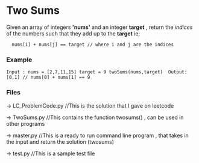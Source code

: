 # Two Sums

Given an array of integers __'nums'__ and an integer __target__ , return the 
_indices_ of the numbers such that they add up to the __target__ ie;

`	nums[i] + nums[j] == target // where i and j are the indices
`
### Example
`
	Input :
		nums = [2,7,11,15]
		target = 9
		twoSums(nums,target) 
	Output:
		[0,1] // nums[0] + nums[1] == 9
`

### Files 
-> LC_ProblemCode.py  //This is the solution that I gave on leetcode

-> TwoSums.py  //This contains the function twosums() , can be used in other programs

-> master.py  //This is a ready to run command line program , that takes in the input and return the solution (twosums)

-> test.py  //This is a sample test file
